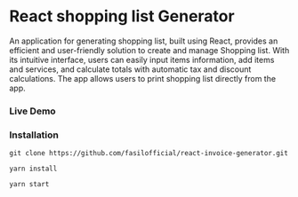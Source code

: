 # React shopping list Generator

An application for generating shopping list, built using React, provides an efficient and user-friendly solution to create and manage Shopping list. With its intuitive interface, users can easily input items information, add items and services, and calculate totals with automatic tax and discount calculations. The app allows users to print shopping list directly from the app.

### Live Demo



### Installation

```
git clone https://github.com/fasilofficial/react-invoice-generator.git

yarn install

yarn start
```
